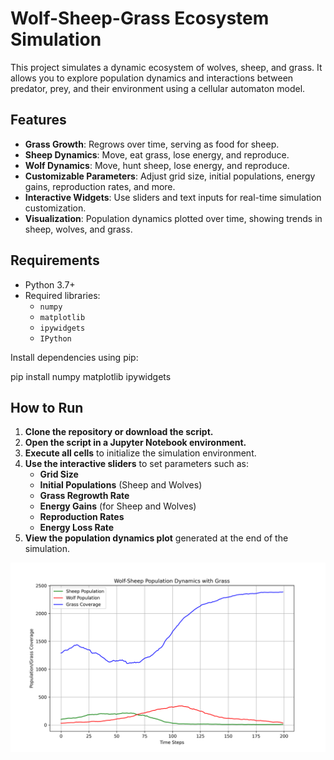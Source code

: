 # Wolf-Sheep-Grass Ecosystem Simulation

This project simulates a dynamic ecosystem of wolves, sheep, and grass. It allows you to explore population dynamics and interactions between predator, prey, and their environment using a cellular automaton model.

## Features

- **Grass Growth**: Regrows over time, serving as food for sheep.
- **Sheep Dynamics**: Move, eat grass, lose energy, and reproduce.
- **Wolf Dynamics**: Move, hunt sheep, lose energy, and reproduce.
- **Customizable Parameters**: Adjust grid size, initial populations, energy gains, reproduction rates, and more.
- **Interactive Widgets**: Use sliders and text inputs for real-time simulation customization.
- **Visualization**: Population dynamics plotted over time, showing trends in sheep, wolves, and grass.

## Requirements

- Python 3.7+
- Required libraries:
  - `numpy`
  - `matplotlib`
  - `ipywidgets`
  - `IPython`

Install dependencies using pip:

pip install numpy matplotlib ipywidgets


## How to Run

1. **Clone the repository or download the script.**
2. **Open the script in a Jupyter Notebook environment.**
3. **Execute all cells** to initialize the simulation environment.
4. **Use the interactive sliders** to set parameters such as:
   - **Grid Size**
   - **Initial Populations** (Sheep and Wolves)
   - **Grass Regrowth Rate**
   - **Energy Gains** (for Sheep and Wolves)
   - **Reproduction Rates**
   - **Energy Loss Rate**
5. **View the population dynamics plot** generated at the end of the simulation.


![Population Dynamics Plot](population_dynamics_iter1.png "Population Dynamics Over Time")
